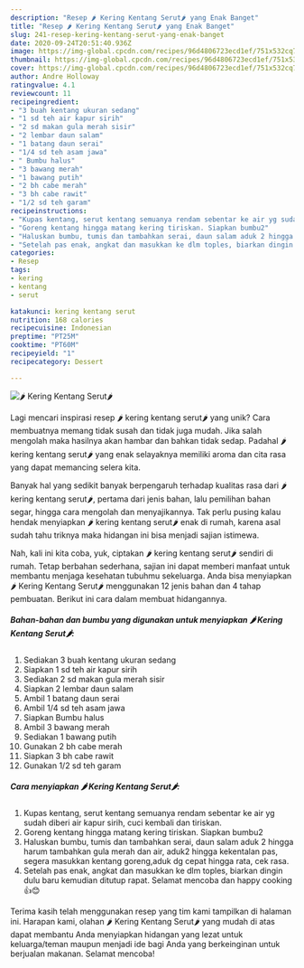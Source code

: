 ```yaml
---
description: "Resep 🌶️ Kering Kentang Serut🌶️ yang Enak Banget"
title: "Resep 🌶️ Kering Kentang Serut🌶️ yang Enak Banget"
slug: 241-resep-kering-kentang-serut-yang-enak-banget
date: 2020-09-24T20:51:40.936Z
image: https://img-global.cpcdn.com/recipes/96d4806723ecd1ef/751x532cq70/🌶️-kering-kentang-serut🌶️-foto-resep-utama.jpg
thumbnail: https://img-global.cpcdn.com/recipes/96d4806723ecd1ef/751x532cq70/🌶️-kering-kentang-serut🌶️-foto-resep-utama.jpg
cover: https://img-global.cpcdn.com/recipes/96d4806723ecd1ef/751x532cq70/🌶️-kering-kentang-serut🌶️-foto-resep-utama.jpg
author: Andre Holloway
ratingvalue: 4.1
reviewcount: 11
recipeingredient:
- "3 buah kentang ukuran sedang"
- "1 sd teh air kapur sirih"
- "2 sd makan gula merah sisir"
- "2 lembar daun salam"
- "1 batang daun serai"
- "1/4 sd teh asam jawa"
- " Bumbu halus"
- "3 bawang merah"
- "1 bawang putih"
- "2 bh cabe merah"
- "3 bh cabe rawit"
- "1/2 sd teh garam"
recipeinstructions:
- "Kupas kentang, serut kentang semuanya rendam sebentar ke air yg sudah diberi air kapur sirih, cuci kembali dan tiriskan."
- "Goreng kentang hingga matang kering tiriskan. Siapkan bumbu2"
- "Haluskan bumbu, tumis dan tambahkan serai, daun salam aduk 2 hingga harum tambahkan gula merah dan air, aduk2 hingga kekentalan pas, segera masukkan kentang goreng,aduk dg cepat hingga rata, cek rasa."
- "Setelah pas enak, angkat dan masukkan ke dlm toples, biarkan dingin dulu baru kemudian ditutup rapat. Selamat mencoba dan happy cooking 👍😊"
categories:
- Resep
tags:
- kering
- kentang
- serut

katakunci: kering kentang serut 
nutrition: 168 calories
recipecuisine: Indonesian
preptime: "PT25M"
cooktime: "PT60M"
recipeyield: "1"
recipecategory: Dessert

---
```



![🌶️ Kering Kentang Serut🌶️](https://img-global.cpcdn.com/recipes/96d4806723ecd1ef/751x532cq70/🌶️-kering-kentang-serut🌶️-foto-resep-utama.jpg)

Lagi mencari inspirasi resep 🌶️ kering kentang serut🌶️ yang unik? Cara membuatnya memang tidak susah dan tidak juga mudah. Jika salah mengolah maka hasilnya akan hambar dan bahkan tidak sedap. Padahal 🌶️ kering kentang serut🌶️ yang enak selayaknya memiliki aroma dan cita rasa yang dapat memancing selera kita.

Banyak hal yang sedikit banyak berpengaruh terhadap kualitas rasa dari 🌶️ kering kentang serut🌶️, pertama dari jenis bahan, lalu pemilihan bahan segar, hingga cara mengolah dan menyajikannya. Tak perlu pusing kalau hendak menyiapkan 🌶️ kering kentang serut🌶️ enak di rumah, karena asal sudah tahu triknya maka hidangan ini bisa menjadi sajian istimewa.




Nah, kali ini kita coba, yuk, ciptakan 🌶️ kering kentang serut🌶️ sendiri di rumah. Tetap berbahan sederhana, sajian ini dapat memberi manfaat untuk membantu menjaga kesehatan tubuhmu sekeluarga. Anda bisa menyiapkan 🌶️ Kering Kentang Serut🌶️ menggunakan 12 jenis bahan dan 4 tahap pembuatan. Berikut ini cara dalam membuat hidangannya.

<!--inarticleads1-->

##### Bahan-bahan dan bumbu yang digunakan untuk menyiapkan 🌶️ Kering Kentang Serut🌶️:

1. Sediakan 3 buah kentang ukuran sedang
1. Siapkan 1 sd teh air kapur sirih
1. Sediakan 2 sd makan gula merah sisir
1. Siapkan 2 lembar daun salam
1. Ambil 1 batang daun serai
1. Ambil 1/4 sd teh asam jawa
1. Siapkan  Bumbu halus
1. Ambil 3 bawang merah
1. Sediakan 1 bawang putih
1. Gunakan 2 bh cabe merah
1. Siapkan 3 bh cabe rawit
1. Gunakan 1/2 sd teh garam




<!--inarticleads2-->

##### Cara menyiapkan 🌶️ Kering Kentang Serut🌶️:

1. Kupas kentang, serut kentang semuanya rendam sebentar ke air yg sudah diberi air kapur sirih, cuci kembali dan tiriskan.
1. Goreng kentang hingga matang kering tiriskan. Siapkan bumbu2
1. Haluskan bumbu, tumis dan tambahkan serai, daun salam aduk 2 hingga harum tambahkan gula merah dan air, aduk2 hingga kekentalan pas, segera masukkan kentang goreng,aduk dg cepat hingga rata, cek rasa.
1. Setelah pas enak, angkat dan masukkan ke dlm toples, biarkan dingin dulu baru kemudian ditutup rapat. Selamat mencoba dan happy cooking 👍😊




Terima kasih telah menggunakan resep yang tim kami tampilkan di halaman ini. Harapan kami, olahan 🌶️ Kering Kentang Serut🌶️ yang mudah di atas dapat membantu Anda menyiapkan hidangan yang lezat untuk keluarga/teman maupun menjadi ide bagi Anda yang berkeinginan untuk berjualan makanan. Selamat mencoba!
